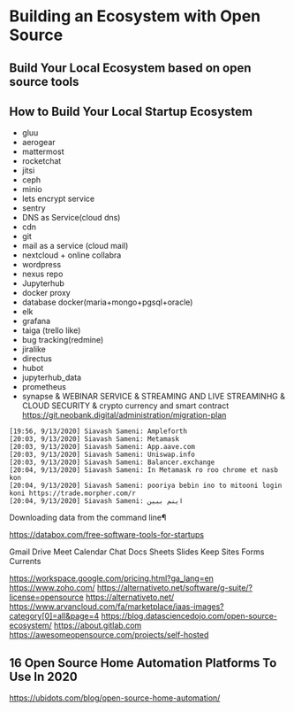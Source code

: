 # Building an Ecosystem with Open Source
## Build Your Local Ecosystem based on open source tools
## How to Build Your Local Startup Ecosystem

* gluu
* aerogear
* mattermost
* rocketchat
* jitsi
* ceph
* minio
* lets encrypt service
* sentry
* DNS as Service(cloud dns)
* cdn
* git
* mail as a service (cloud mail)
* nextcloud + online collabra
* wordpress
* nexus repo
* Jupyterhub
* docker proxy
* database docker(maria+mongo+pgsql+oracle)
* elk
* grafana
* taiga (trello like)
* bug tracking(redmine)
* jiralike
* directus
* hubot
* jupyterhub_data
* prometheus
* synapse 
& WEBINAR SERVICE
& STREAMING AND LIVE STREAMINHG
& CLOUD SECURITY
& crypto currency and smart contract
https://git.neobank.digital/administration/migration-plan
```
[19:56, 9/13/2020] Siavash Sameni: Ampleforth
[20:03, 9/13/2020] Siavash Sameni: Metamask
[20:03, 9/13/2020] Siavash Sameni: App.aave.com
[20:03, 9/13/2020] Siavash Sameni: Uniswap.info
[20:03, 9/13/2020] Siavash Sameni: Balancer.exchange
[20:04, 9/13/2020] Siavash Sameni: In Metamask ro roo chrome et nasb kon
[20:04, 9/13/2020] Siavash Sameni: pooriya bebin ino to mitooni login koni https://trade.morpher.com/r
[20:04, 9/13/2020] Siavash Sameni: اینم ببین
```

Downloading data from the command line¶

https://databox.com/free-software-tools-for-startups

Gmail
Drive
Meet
Calendar
Chat
Docs
Sheets
Slides
Keep
Sites
Forms
Currents

https://workspace.google.com/pricing.html?ga_lang=en
https://www.zoho.com/
https://alternativeto.net/software/g-suite/?license=opensource
https://alternativeto.net/
https://www.arvancloud.com/fa/marketplace/iaas-images?category[0]=all&page=4
https://blog.datasciencedojo.com/open-source-ecosystem/
https://about.gitlab.com
https://awesomeopensource.com/projects/self-hosted
## 16 Open Source Home Automation Platforms To Use In 2020
https://ubidots.com/blog/open-source-home-automation/
